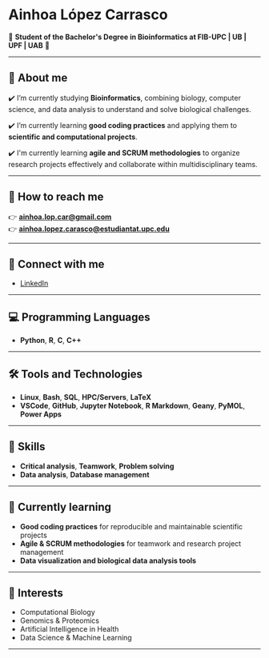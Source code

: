 # Ainhoa López Carrasco

🌟 **Student of the Bachelor's Degree in Bioinformatics at FIB-UPC | UB | UPF | UAB** 🌟

---

## 🙋 About me

✔️ I’m currently studying **Bioinformatics**, combining biology, computer science, and data analysis to understand and solve biological challenges.  

✔️ I’m currently learning **good coding practices** and applying them to **scientific and computational projects**.  

✔️ I'm currently learning **agile and SCRUM methodologies** to organize research projects effectively and collaborate within multidisciplinary teams.  

---

## 📧 How to reach me

👉 **ainhoa.lop.car@gmail.com**  
👉 **ainhoa.lopez.carasco@estudiantat.upc.edu**  

---

## 🔎 Connect with me

- [LinkedIn](https://www.linkedin.com/in/ainhoa-lópez-carrasco-)  

---

## 💻 Programming Languages

- **Python**, **R**, **C**, **C++**

---

## 🛠️ Tools and Technologies

- **Linux**, **Bash**, **SQL**, **HPC/Servers**, **LaTeX**  
- **VSCode**, **GitHub**, **Jupyter Notebook**, **R Markdown**, **Geany**, **PyMOL**, **Power Apps**

---

## 🌟 Skills

- **Critical analysis**, **Teamwork**, **Problem solving**  
- **Data analysis**, **Database management**

---

## 🚀 Currently learning

- **Good coding practices** for reproducible and maintainable scientific projects  
- **Agile & SCRUM methodologies** for teamwork and research project management  
- **Data visualization and biological data analysis tools**

---

## 🌱 Interests

- Computational Biology  
- Genomics & Proteomics  
- Artificial Intelligence in Health  
- Data Science & Machine Learning  

---

